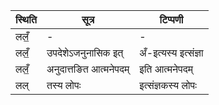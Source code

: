 | स्थिति | सूत्र | टिप्पणी |
| ----- | ------- | ------ |
| ललँ॒ | - | - |
| ललँ॒ | उपदेशेऽजनुनासिक इत् | अँ-इत्यस्य इत्संज्ञा |
| ललँ॒ | अनुदात्तङित आत्मनेपदम् | इति आत्मनेपदम् |
| लल् | तस्य लोपः | इत्संज्ञकस्य लोपः |

